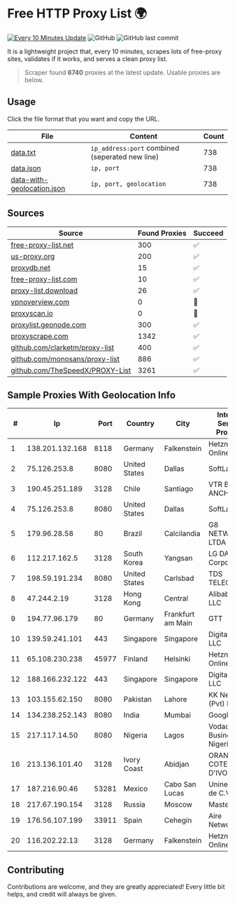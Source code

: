 
# Free HTTP Proxy List 🌍

[![Every 10 Minutes Update](https://github.com/mertguvencli/http-proxy-list/actions/workflows/main.yml/badge.svg?branch=main)](https://github.com/mertguvencli/http-proxy-list/actions/workflows/main.yml)
![GitHub](https://img.shields.io/github/license/mertguvencli/http-proxy-list)
![GitHub last commit](https://img.shields.io/github/last-commit/mertguvencli/http-proxy-list)

It is a lightweight project that, every 10 minutes, scrapes lots of free-proxy sites, validates if it works, and serves a clean proxy list.


> Scraper found **6740** proxies at the latest update. Usable proxies are below.

## Usage

Click the file format that you want and copy the URL.


|File|Content|Count|
|----|-------|-----|
|[data.txt](https://raw.githubusercontent.com/mertguvencli/http-proxy-list/main/proxy-list/data.txt)|`ip_address:port` combined (seperated new line)|738|
|[data.json](https://raw.githubusercontent.com/mertguvencli/http-proxy-list/main/proxy-list/data.json)|`ip, port`|738|
|[data-with-geolocation.json](https://raw.githubusercontent.com/mertguvencli/http-proxy-list/main/proxy-list/data-with-geolocation.json)|`ip, port, geolocation`|738|

## Sources

|Source|Found Proxies|Succeed|
|------|-------------|-------|
|[free-proxy-list.net](https://free-proxy-list.net)|300|✅|
|[us-proxy.org](https://www.us-proxy.org)|200|✅|
|[proxydb.net](http://proxydb.net)|15|✅|
|[free-proxy-list.com](https://free-proxy-list.com/?page=&port=&type%5B%5D=http&type%5B%5D=https&up_time=0&search=Search)|10|✅|
|[proxy-list.download](https://www.proxy-list.download/HTTP)|26|✅|
|[vpnoverview.com](https://vpnoverview.com/privacy/anonymous-browsing/free-proxy-servers)|0|🚫|
|[proxyscan.io](https://www.proxyscan.io)|0|🚫|
|[proxylist.geonode.com](https://proxylist.geonode.com/api/proxy-list?limit=300&page=1&sort_by=lastChecked&sort_type=desc&protocols=http,https)|300|✅|
|[proxyscrape.com](https://api.proxyscrape.com/v2/?request=displayproxies&protocol=http&timeout=10000&country=all&ssl=all&anonymity=all)|1342|✅|
|[github.com/clarketm/proxy-list](https://raw.githubusercontent.com/clarketm/proxy-list/master/proxy-list-raw.txt)|400|✅|
|[github.com/monosans/proxy-list](https://raw.githubusercontent.com/monosans/proxy-list/main/proxies/http.txt)|886|✅|
|[github.com/TheSpeedX/PROXY-List](https://raw.githubusercontent.com/TheSpeedX/PROXY-List/master/http.txt)|3261|✅|


## Sample Proxies With Geolocation Info

|#|Ip|Port|Country|City|Internet Service Provider|
|-|--|----|-------|----|-------------------------|
|1|138.201.132.168|8118|Germany|Falkenstein|Hetzner Online GmbH|
|2|75.126.253.8|8080|United States|Dallas|SoftLayer|
|3|190.45.251.189|3128|Chile|Santiago|VTR BANDA ANCHA S.A.|
|4|75.126.253.8|8080|United States|Dallas|SoftLayer|
|5|179.96.28.58|80|Brazil|Calcilandia|G8 NETWORKS LTDA|
|6|112.217.162.5|3128|South Korea|Yangsan|LG DACOM Corporation|
|7|198.59.191.234|8080|United States|Carlsbad|TDS TELECOM|
|8|47.244.2.19|3128|Hong Kong|Central|Alibaba.com LLC|
|9|194.77.96.179|80|Germany|Frankfurt am Main|GTT|
|10|139.59.241.101|443|Singapore|Singapore|DigitalOcean, LLC|
|11|65.108.230.238|45977|Finland|Helsinki|Hetzner Online GmbH|
|12|188.166.232.122|443|Singapore|Singapore|DigitalOcean, LLC|
|13|103.155.62.150|8080|Pakistan|Lahore|KK Networks (Pvt) Ltd.|
|14|134.238.252.143|8080|India|Mumbai|Google LLC|
|15|217.117.14.50|8080|Nigeria|Lagos|Vodacom Business Nigeria|
|16|213.136.101.40|3128|Ivory Coast|Abidjan|ORANGE COTE D'IVOIRE|
|17|187.216.90.46|53281|Mexico|Cabo San Lucas|Uninet S.A. de C.V.|
|18|217.67.190.154|3128|Russia|Moscow|Mastertel ISP|
|19|176.56.107.199|33911|Spain|Cehegín|Aire Networks|
|20|116.202.22.13|3128|Germany|Falkenstein|Hetzner Online GmbH|



## Contributing

Contributions are welcome, and they are greatly appreciated! Every
little bit helps, and credit will always be given.


